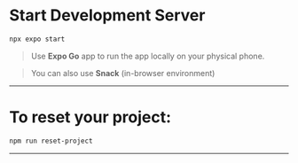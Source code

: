 # Start Development Server

``` bash
npx expo start

```

> Use **Expo Go** app to run the app locally on your physical phone.

> You can also use **Snack** (in-browser environment)

---
# To reset your project:

``` bash
npm run reset-project

```

---


